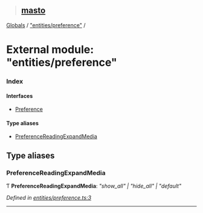 > ## [masto](../README.md)

[Globals](../globals.md) / ["entities/preference"](_entities_preference_.md) /

# External module: "entities/preference"

### Index

#### Interfaces

* [Preference](../interfaces/_entities_preference_.preference.md)

#### Type aliases

* [PreferenceReadingExpandMedia](_entities_preference_.md#preferencereadingexpandmedia)

## Type aliases

###  PreferenceReadingExpandMedia

Ƭ **PreferenceReadingExpandMedia**: *"show_all" | "hide_all" | "default"*

*Defined in [entities/preference.ts:3](https://github.com/neet/masto.js/blob/635a2aa/src/entities/preference.ts#L3)*

___